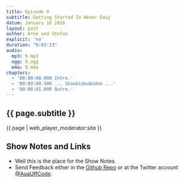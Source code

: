 ```yaml
---
title: Episode 9
subtitle: Getting Started Is Never Easy
datum: January 10 2016
layout: post
author: Arne and Stefan
explicit: 'no'
duration: "0:03:13"
audio:
  mp3: 9.mp3
  ogg: 9.ogg
  m4a: 9.m4a
chapters:
  - '00:00:00.000 Intro.'
  - '00:00:00.500 ... Shoubidoubidoo ...'
  - '00:00:01.000 Outro.'
---
```


## {{ page.subtitle }}

{{ page | web_player_moderator:site }}

## Show Notes and Links

  * Well this is the place for the Show Notes.
  * Send Feedback either in the [Github Repo](https://github.com/haslinger/jekyll-octopod) or at the Twitter account [@AuaUffCode](http://twitter.com/@AuaUffCode).
